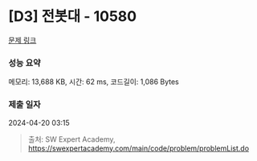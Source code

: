 # [D3] 전봇대 - 10580 

[문제 링크](https://swexpertacademy.com/main/code/problem/problemDetail.do?contestProbId=AXO8QBw6Qu4DFAXS) 

### 성능 요약

메모리: 13,688 KB, 시간: 62 ms, 코드길이: 1,086 Bytes

### 제출 일자

2024-04-20 03:15



> 출처: SW Expert Academy, https://swexpertacademy.com/main/code/problem/problemList.do